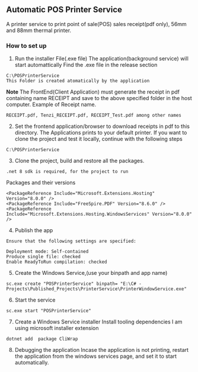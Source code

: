 ## Automatic POS Printer Service
A printer service to print point of sale(POS) sales receipt(pdf only), 56mm and 88mm thermal printer.

### How to set up
1. Run the installer File(.exe file)
The application(background service) will start automattically
Find the .exe file in the release section
```
C:\POSPrinterService
This Folder is created atomatically by the application
```
**Note**
The FrontEnd(Client Application) must generate the receipt in pdf containing name RECEIPT and save to the above specified folder in the host computer.
Example of Receipt name.
```
RECEIPT.pdf, Tenzi_RECEIPT.pdf, RECEIPT_Test.pdf among other names
```

2. Set the frontend application/browser to download receipts in pdf to this directory.
The Applications prints to your default printer.
If you want to clone the project and test it locally, continue with the following steps
```
C:\POSPrinterService
```

3. Clone the project, build and restore all the packages.
```
.net 8 sdk is required, for the project to run
```
Packages and their versions
```
<PackageReference Include="Microsoft.Extensions.Hosting" Version="8.0.0" />
<PackageReference Include="FreeSpire.PDF" Version="8.6.0" />
<PackageReference Include="Microsoft.Extensions.Hosting.WindowsServices" Version="8.0.0" />
```

4. Publish the app
```
Ensure that the following settings are specified:

Deployment mode: Self-contained
Produce single file: checked
Enable ReadyToRun compilation: checked
```

5. Create the Windows Service,(use your binpath and app name)
```
sc.exe create "POSPrinterService" binpath= "E:\C# - Projects\Published_Projects\PrinterService\PrinterWindowService.exe"
```

6. Start the service
```
sc.exe start "POSPrinterService"
```

7. Create a Windows Service installer
Install tooling dependencies
I am using microsoft installer extension
```
dotnet add  package CliWrap
```

8. Debugging the application
Incase the application is not printing, restart the application from the windows services page, and set it to start automatically.
